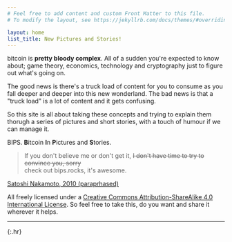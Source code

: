```yaml
---
# Feel free to add content and custom Front Matter to this file.
# To modify the layout, see https://jekyllrb.com/docs/themes/#overriding-theme-defaults

layout: home
list_title: New Pictures and Stories!
---
```


bitcoin is **pretty bloody complex**.  All of a sudden you're expected to know about; game theory, 
economics, technology and cryptography just to figure out what's going on.

The good news is there's a truck load of content for you to consume as you fall deeper and deeper
into this new wonderland.  The bad news is that a "truck load" is a lot of content and it gets confusing.

So this site is all about taking these concepts and trying to explain them thorugh a series of 
pictures and short stories, with a touch of humour if we can manage it. 

BIPS. **B**itcoin **I**n **P**ictures and **S**tories.

> If you don't believe me or don't get it, <s>I don't have time to try to convince you, sorry</s><br />
> check out bips.rocks, it's awesome.
<p class="caption">
<a href="https://satoshi.nakamotoinstitute.org/posts/bitcointalk/287/#selection-47.202-51.1" target="_new">Satoshi Nakamoto, 2010 (paraprhased)</a></p>

All freely licensed under a [Creative Commons Attribution-ShareAlike 4.0 International License](http://creativecommons.org/licenses/by-sa/4.0/). So feel free to take this, do you want and share it wherever it helps.

---
{:.hr} 